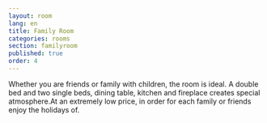 ```yaml
---
layout: room
lang: en
title: Family Room
categories: rooms
section: familyroom
published: true
order: 4
---
```


Whether you are friends or family with children, the room is ideal. A double bed and two single beds, dining table, kitchen and fireplace creates special atmosphere.At an extremely low price, in order for each family or friends enjoy the holidays of.
